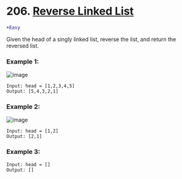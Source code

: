 # 206. [Reverse Linked List]()
```diff
+Easy
```
Given the head of a singly linked list, reverse the list, and return the reversed list.

### Example 1:
![image](https://github.com/0xAQ/Leet-Code-Solutions/assets/88236255/4055032c-cc2f-49f8-be12-e6e3070eb933)
```
Input: head = [1,2,3,4,5]
Output: [5,4,3,2,1]
```
### Example 2:
![image](https://github.com/0xAQ/Leet-Code-Solutions/assets/88236255/c2971979-cc11-434d-b368-6f7580df41dc)
```
Input: head = [1,2]
Output: [2,1]
```
### Example 3:
```
Input: head = []
Output: []
```
